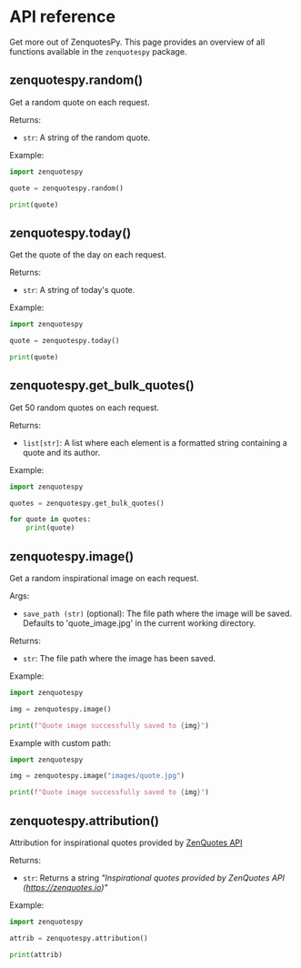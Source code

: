# API reference

Get more out of ZenquotesPy. This page provides an overview of all functions available in the `zenquotespy` package.

## zenquotespy.random()
Get a random quote on each request.
    
Returns:

* `str`: A string of the random quote.

Example:
```py
import zenquotespy

quote = zenquotespy.random()

print(quote)
```

## zenquotespy.today()
Get the quote of the day on each request.

Returns:

* `str`: A string of today's quote.

Example:
```py
import zenquotespy

quote = zenquotespy.today()

print(quote)
```

## zenquotespy.get_bulk_quotes()
Get 50 random quotes on each request.

Returns:

* `list[str]`: A list where each element is a formatted string containing a quote and its author.

Example:
```py
import zenquotespy

quotes = zenquotespy.get_bulk_quotes()

for quote in quotes:
    print(quote)
```

## zenquotespy.image()
Get a random inspirational image on each request.

Args:

* `save_path (str)` (optional): The file path where the image will be saved. Defaults to 'quote_image.jpg' in the current working directory.

Returns:

* `str`: The file path where the image has been saved.

Example:
```py
import zenquotespy

img = zenquotespy.image()

print(f"Quote image successfully saved to {img}")
```

Example with custom path:
```py
import zenquotespy

img = zenquotespy.image("images/quote.jpg")

print(f"Quote image successfully saved to {img}")
```

## zenquotespy.attribution()
Attribution for inspirational quotes provided by <a href="https://zenquotes.io/" target="_blank">ZenQuotes API</a>

Returns:

* `str`: Returns a string *"Inspirational quotes provided by ZenQuotes API (<a href="https://zenquotes.io/" target="_blank">https://zenquotes.io</a>)"*

Example:
```py
import zenquotespy

attrib = zenquotespy.attribution()

print(attrib)
```